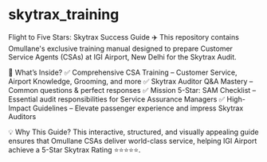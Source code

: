 # skytrax_training
Flight to Five Stars: Skytrax Success Guide ✈️
This repository contains Omullane's exclusive training manual designed to prepare Customer Service Agents (CSAs) at IGI Airport, New Delhi for the Skytrax Audit.

🔹 What’s Inside?
✅ Comprehensive CSA Training – Customer Service, Airport Knowledge, Grooming, and more
✅ Skytrax Auditor Q&A Mastery – Common questions & perfect responses
✅ Mission 5-Star: SAM Checklist – Essential audit responsibilities for Service Assurance Managers
✅ High-Impact Guidelines – Elevate passenger experience and impress Skytrax Auditors

💡 Why This Guide?
This interactive, structured, and visually appealing guide ensures that Omullane CSAs deliver world-class service, helping IGI Airport achieve a 5-Star Skytrax Rating ⭐⭐⭐⭐⭐.
